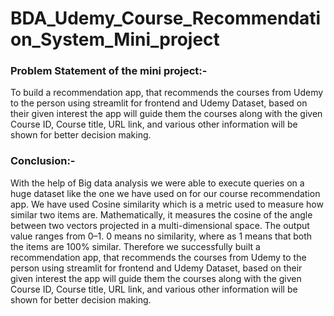 # BDA_Udemy_Course_Recommendation_System_Mini_project

### Problem Statement of the mini project:-

To build a recommendation app, that recommends the courses from Udemy to the person using streamlit for frontend and Udemy Dataset, 
based on their given interest the app will guide them the courses along with the given Course ID, Course title, URL link, and 
various other information will be shown for better decision making. 



### Conclusion:-

With the help of Big data analysis we were able to execute queries on a huge dataset like the one we have used on for our course 
recommendation app. We have used Cosine similarity which is a metric used to measure how similar two items are. Mathematically, 
it measures the cosine of the angle between two vectors projected in a multi-dimensional space. The output value ranges from 0–1.
0 means no similarity, where as 1 means that both the items are 100% similar. Therefore we successfully built a recommendation app,
that recommends the courses from Udemy to the person using streamlit for frontend and Udemy Dataset, based on their given interest 
the app will guide them the courses along with the given Course ID, Course title, URL link, and various other information will be 
shown for better decision making. 
